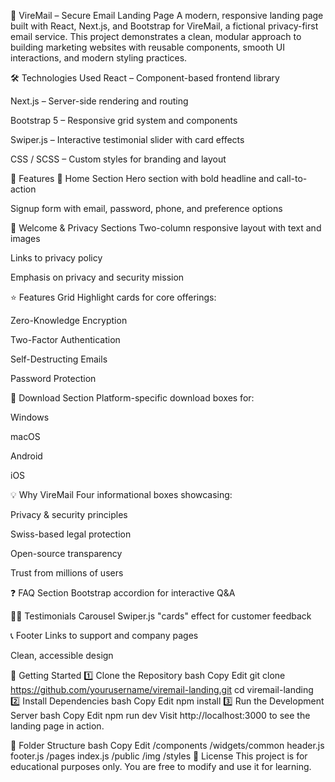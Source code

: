 📧 VireMail – Secure Email Landing Page
A modern, responsive landing page built with React, Next.js, and Bootstrap for VireMail, a fictional privacy-first email service. This project demonstrates a clean, modular approach to building marketing websites with reusable components, smooth UI interactions, and modern styling practices.

🛠 Technologies Used
React – Component-based frontend library

Next.js – Server-side rendering and routing

Bootstrap 5 – Responsive grid system and components

Swiper.js – Interactive testimonial slider with card effects

CSS / SCSS – Custom styles for branding and layout

📄 Features
🔐 Home Section
Hero section with bold headline and call-to-action

Signup form with email, password, phone, and preference options

👋 Welcome & Privacy Sections
Two-column responsive layout with text and images

Links to privacy policy

Emphasis on privacy and security mission

⭐ Features Grid
Highlight cards for core offerings:

Zero-Knowledge Encryption

Two-Factor Authentication

Self-Destructing Emails

Password Protection

📱 Download Section
Platform-specific download boxes for:

Windows

macOS

Android

iOS

💡 Why VireMail
Four informational boxes showcasing:

Privacy & security principles

Swiss-based legal protection

Open-source transparency

Trust from millions of users

❓ FAQ Section
Bootstrap accordion for interactive Q&A

🧑‍💬 Testimonials Carousel
Swiper.js "cards" effect for customer feedback

📞 Footer
Links to support and company pages

Clean, accessible design

🚀 Getting Started
1️⃣ Clone the Repository
bash
Copy
Edit
git clone https://github.com/yourusername/viremail-landing.git
cd viremail-landing
2️⃣ Install Dependencies
bash
Copy
Edit
npm install
3️⃣ Run the Development Server
bash
Copy
Edit
npm run dev
Visit http://localhost:3000 to see the landing page in action.

📌 Folder Structure
bash
Copy
Edit
/components
  /widgets/common
    header.js
    footer.js
/pages
  index.js
/public
  /img
/styles
📜 License
This project is for educational purposes only. You are free to modify and use it for learning.

